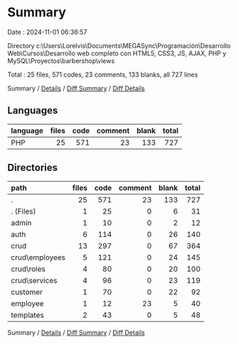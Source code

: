 # Summary

Date : 2024-11-01 06:36:57

Directory c:\\Users\\Lorelvis\\Documents\\MEGASync\\Programación\\Desarrollo Web\\Cursos\\Desarrollo web completo con HTML5, CSS3, JS, AJAX, PHP y MySQL\\Proyectos\\barbershop\\views

Total : 25 files,  571 codes, 23 comments, 133 blanks, all 727 lines

Summary / [Details](details.md) / [Diff Summary](diff.md) / [Diff Details](diff-details.md)

## Languages
| language | files | code | comment | blank | total |
| :--- | ---: | ---: | ---: | ---: | ---: |
| PHP | 25 | 571 | 23 | 133 | 727 |

## Directories
| path | files | code | comment | blank | total |
| :--- | ---: | ---: | ---: | ---: | ---: |
| . | 25 | 571 | 23 | 133 | 727 |
| . (Files) | 1 | 25 | 0 | 6 | 31 |
| admin | 1 | 10 | 0 | 2 | 12 |
| auth | 6 | 114 | 0 | 26 | 140 |
| crud | 13 | 297 | 0 | 67 | 364 |
| crud\\employees | 5 | 121 | 0 | 24 | 145 |
| crud\\roles | 4 | 80 | 0 | 20 | 100 |
| crud\\services | 4 | 96 | 0 | 23 | 119 |
| customer | 1 | 70 | 0 | 22 | 92 |
| employee | 1 | 12 | 23 | 5 | 40 |
| templates | 2 | 43 | 0 | 5 | 48 |

Summary / [Details](details.md) / [Diff Summary](diff.md) / [Diff Details](diff-details.md)